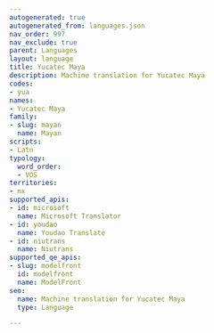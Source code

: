 ```yaml
---
autogenerated: true
autogenerated_from: languages.json
nav_order: 997
nav_exclude: true
parent: Languages
layout: language
title: Yucatec Maya
description: Machine translation for Yucatec Maya
codes:
- yua
names:
- Yucatec Maya
family:
- slug: mayan
  name: Mayan
scripts:
- Latn
typology:
  word_order:
  - VOS
territories:
- mx
supported_apis:
- id: microsoft
  name: Microsoft Translator
- id: youdao
  name: Youdao Translate
- id: niutrans
  name: Niutrans
supported_qe_apis:
- slug: modelfront
  id: modelfront
  name: ModelFront
seo:
  name: Machine translation for Yucatec Maya
  type: Language

---
```


